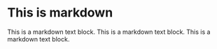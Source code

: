 # This is markdown

This is a markdown text block.
This is a markdown text block.
This is a markdown text block.
